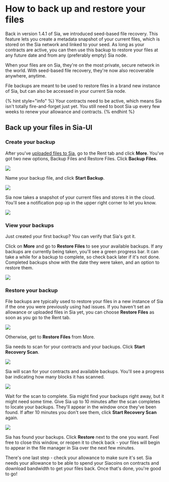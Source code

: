 # How to back up and restore your files

Back in version 1.4.1 of Sia, we introduced seed-based file recovery. This feature lets you create a metadata snapshot of your current files, which is stored on the Sia network and linked to your seed. As long as your contracts are active, you can then use this backup to restore your files at any future date and from any (preferably empty) Sia node.

When your files are on Sia, they're on the most private, secure network in the world. With seed-based file recovery, they're now also recoverable anywhere, anytime.

File backups are meant to be used to restore files in a brand new instance of Sia, but can also be accessed in your current Sia node.

{% hint style="info" %}
Your contracts need to be active, which means Sia isn't totally fire-and-forget just yet. You still need to boot Sia up every few weeks to renew your allowance and contracts.
{% endhint %}

## Back up your files in Sia-UI

### **Create your backup**

After you've [uploaded files to Sia](how-to-rent-storage-on-sia.md), go to the Rent tab and click **More**. You've got two new options, Backup Files and Restore Files. Click **Backup Files**.

![](../../.gitbook/assets/backup-1.png)

Name your backup file, and click **Start Backup**.

![](../../.gitbook/assets/backup-2.png)

Sia now takes a snapshot of your current files and stores it in the cloud. You'll see a notification pop up in the upper right corner to let you know.

![](../../.gitbook/assets/backup-3.png)

### View your backups

Just created your first backup? You can verify that Sia's got it.

Click on **More** and go to **Restore Files** to see your available backups. If any backups are currently being taken, you'll see a green progress bar. It can take a while for a backup to complete, so check back later if it's not done. Completed backups show with the date they were taken, and an option to restore them.

![](../../.gitbook/assets/backup-4.png)

### Restore your backup

File backups are typically used to restore your files in a new instance of Sia if the one you were previously using had issues. If you haven't set an allowance or uploaded files in Sia yet, you can choose **Restore Files** as soon as you go to the Rent tab.

![](../../.gitbook/assets/backup-5.png)

Otherwise, get to **Restore Files** from More.

Sia needs to scan for your contracts and your backups. Click **Start Recovery Scan**.

![](../../.gitbook/assets/backup-6.png)

Sia will scan for your contracts and available backups. You'll see a progress bar indicating how many blocks it has scanned.

![](../../.gitbook/assets/backup-7.png)

Wait for the scan to complete. Sia might find your backups right away, but it might need some time. Give Sia up to 10 minutes after the scan completes to locate your backups. They'll appear in the window once they've been found. If after 10 minutes you don't see them, click **Start Recovery Scan** again.

![](../../.gitbook/assets/backup-8.png)

Sia has found your backups. Click **Restore** next to the one you want. Feel free to close this window, or reopen it to check back - your files will begin to appear in the file manager in Sia over the next few minutes.

There's one last step - check your allowance to make sure it's set. Sia needs your allowance to be able to spend your Siacoins on contracts and download bandwidth to get your files back. Once that's done, you're good to go!
